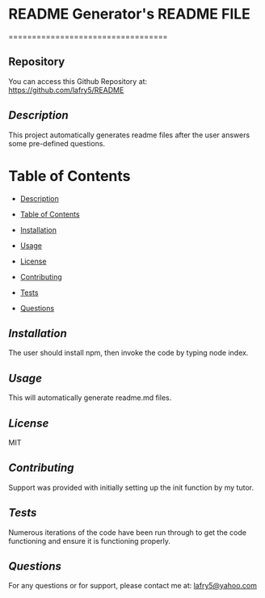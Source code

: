 # README Generator's README FILE
==================================

## Repository
You can access this Github Repository at: https://github.com/lafry5/README


## *Description*
This project automatically generates readme files after the user answers some pre-defined questions.

# Table of Contents
* [Description](#description)
+ [Table of Contents](#table-of-contents)
- [Installation](#installation)
* [Usage](#usage)
+ [License](#license)
- [Contributing](#contributing)
* [Tests](#tests)
+ [Questions](#questions)

## *Installation*
The user should install npm, then invoke the code by typing node index.

## *Usage*
This will automatically generate readme.md files.

## *License*
MIT

## *Contributing*
Support was provided with initially setting up the init function by my tutor.

## *Tests*
Numerous iterations of the code have been run through to get the code functioning and ensure it is functioning properly.

## *Questions*
For any questions or for support, please contact me at:
lafry5@yahoo.com

  